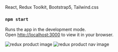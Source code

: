 React, Redux Toolkit, Bootstrap5, Tailwind.css

### `npm start`

Runs the app in the development mode.\
Open [http://localhost:3000](http://localhost:3000) to view it in your browser.

![redux product image](https://user-images.githubusercontent.com/61209846/173253496-cdb75091-8fff-406b-abc8-eaf056ae14fa.jpg)
![redux product nav image](https://user-images.githubusercontent.com/61209846/173253499-31b2da60-e3f2-492d-b64b-c886daf48d73.jpg)
